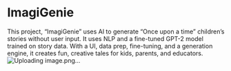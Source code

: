 # ImagiGenie
This project, “ImagiGenie” uses AI to generate “Once upon a time” children’s stories without user input. It uses NLP and a fine-tuned GPT-2 model trained on story data. With a UI, data prep, fine-tuning, and a generation engine, it creates fun, creative tales for kids, parents, and educators.
![Uploading image.png…]()
